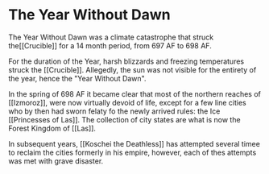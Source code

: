 # The Year Without Dawn
The Year Without Dawn was a climate catastrophe that struck the[[Crucible]] for a 14 month period, from 697 AF to 698 AF. 

For the duration of the Year, harsh blizzards and freezing temperatures struck the [[Crucible]]. Allegedly, the sun was not visible for the entirety of the year, hence the "Year Without Dawn".

In the spring of 698 AF it became clear that most of the northern reaches of [[Izmoroz]], were now virtually devoid of life, except for a few line cities who by then had sworn felaty fo the newly arrived rules: the Ice [[Princesses of Las]]. The collection of city states are what is now the Forest Kingdom of [[Las]].

In subsequent years, [[Koschei the Deathless]] has attempted several timee to reclaim the cities formerly in his empire, however, each of thes attempts was met with grave disaster.